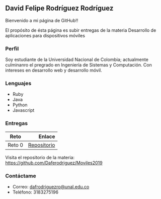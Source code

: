## David Felipe Rodríguez Rodríguez

Bienvenido a mi página de GitHub!!

El propósito de ésta página es subir entregas de la materia Desarrollo de aplicaciones para dispositivos móviles

### Perfil

Soy estudiante de la Universidad Nacional de Colombia; actualmente culminanro el pregrado en Ingeniería de Sistemas y Computación. Con intereses en desarrollo web y desarrollo móvil.

### Lenguajes
  - Ruby
  - Java
  - Python
  - Javascript
  
### Entregas
| Reto          | Enlace        |
| ------------- |--------------:|
|Reto 0         | [Repositorio](https://github.com/Daferodriguez/Moviles2019/tree/master/Reto0) |

Visita el repositorio de la materia: https://github.com/Daferodriguez/Moviles2019

### Contáctame

  - Correo: dafrodriguezro@unal.edu.co
  - Teléfono: 3183275196
  



